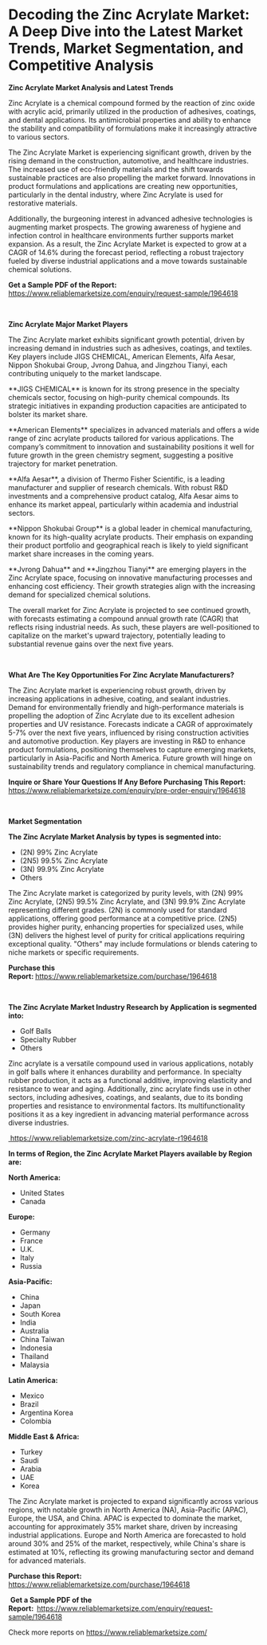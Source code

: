 <p><h1>Decoding the Zinc Acrylate Market: A Deep Dive into the Latest Market Trends, Market Segmentation, and Competitive Analysis</h1></p><p><strong>Zinc Acrylate Market Analysis and Latest Trends</strong></p>
<p><p>Zinc Acrylate is a chemical compound formed by the reaction of zinc oxide with acrylic acid, primarily utilized in the production of adhesives, coatings, and dental applications. Its antimicrobial properties and ability to enhance the stability and compatibility of formulations make it increasingly attractive to various sectors.</p><p>The Zinc Acrylate Market is experiencing significant growth, driven by the rising demand in the construction, automotive, and healthcare industries. The increased use of eco-friendly materials and the shift towards sustainable practices are also propelling the market forward. Innovations in product formulations and applications are creating new opportunities, particularly in the dental industry, where Zinc Acrylate is used for restorative materials.</p><p>Additionally, the burgeoning interest in advanced adhesive technologies is augmenting market prospects. The growing awareness of hygiene and infection control in healthcare environments further supports market expansion. As a result, the Zinc Acrylate Market is expected to grow at a CAGR of 14.6% during the forecast period, reflecting a robust trajectory fueled by diverse industrial applications and a move towards sustainable chemical solutions.</p></p>
<p><strong>Get a Sample PDF of the Report:&nbsp;</strong> <a href="https://www.reliablemarketsize.com/enquiry/request-sample/1964618?utm_campaign=1766&utm_medium=2&utm_source=Github&utm_content=ia&utm_term=30012025&utm_id=zinc-acrylate">https://www.reliablemarketsize.com/enquiry/request-sample/1964618</a></p>
<p>&nbsp;</p>
<p><strong>Zinc Acrylate Major Market Players</strong></p>
<p><p>The Zinc Acrylate market exhibits significant growth potential, driven by increasing demand in industries such as adhesives, coatings, and textiles. Key players include JIGS CHEMICAL, American Elements, Alfa Aesar, Nippon Shokubai Group, Jvrong Dahua, and Jingzhou Tianyi, each contributing uniquely to the market landscape.</p><p>**JIGS CHEMICAL** is known for its strong presence in the specialty chemicals sector, focusing on high-purity chemical compounds. Its strategic initiatives in expanding production capacities are anticipated to bolster its market share.</p><p>**American Elements** specializes in advanced materials and offers a wide range of zinc acrylate products tailored for various applications. The company’s commitment to innovation and sustainability positions it well for future growth in the green chemistry segment, suggesting a positive trajectory for market penetration.</p><p>**Alfa Aesar**, a division of Thermo Fisher Scientific, is a leading manufacturer and supplier of research chemicals. With robust R&D investments and a comprehensive product catalog, Alfa Aesar aims to enhance its market appeal, particularly within academia and industrial sectors.</p><p>**Nippon Shokubai Group** is a global leader in chemical manufacturing, known for its high-quality acrylate products. Their emphasis on expanding their product portfolio and geographical reach is likely to yield significant market share increases in the coming years.</p><p>**Jvrong Dahua** and **Jingzhou Tianyi** are emerging players in the Zinc Acrylate space, focusing on innovative manufacturing processes and enhancing cost efficiency. Their growth strategies align with the increasing demand for specialized chemical solutions.</p><p>The overall market for Zinc Acrylate is projected to see continued growth, with forecasts estimating a compound annual growth rate (CAGR) that reflects rising industrial needs. As such, these players are well-positioned to capitalize on the market's upward trajectory, potentially leading to substantial revenue gains over the next five years.</p></p>
<p>&nbsp;</p>
<p><strong>What Are The Key Opportunities For Zinc Acrylate Manufacturers?</strong></p>
<p><p>The Zinc Acrylate market is experiencing robust growth, driven by increasing applications in adhesive, coating, and sealant industries. Demand for environmentally friendly and high-performance materials is propelling the adoption of Zinc Acrylate due to its excellent adhesion properties and UV resistance. Forecasts indicate a CAGR of approximately 5-7% over the next five years, influenced by rising construction activities and automotive production. Key players are investing in R&D to enhance product formulations, positioning themselves to capture emerging markets, particularly in Asia-Pacific and North America. Future growth will hinge on sustainability trends and regulatory compliance in chemical manufacturing.</p></p>
<p><strong>Inquire or Share Your Questions If Any Before Purchasing This Report:</strong> <a href="https://www.reliablemarketsize.com/enquiry/pre-order-enquiry/1964618?utm_campaign=1766&utm_medium=2&utm_source=Github&utm_content=ia&utm_term=30012025&utm_id=zinc-acrylate">https://www.reliablemarketsize.com/enquiry/pre-order-enquiry/1964618</a></p>
<p>&nbsp;</p>
<p><strong>Market Segmentation</strong></p>
<p><strong>The Zinc Acrylate Market Analysis by types is segmented into:</strong></p>
<p><ul><li>(2N) 99% Zinc Acrylate</li><li>(2N5) 99.5% Zinc Acrylate</li><li>(3N) 99.9% Zinc Acrylate</li><li>Others</li></ul></p>
<p><p>The Zinc Acrylate market is categorized by purity levels, with (2N) 99% Zinc Acrylate, (2N5) 99.5% Zinc Acrylate, and (3N) 99.9% Zinc Acrylate representing different grades. (2N) is commonly used for standard applications, offering good performance at a competitive price. (2N5) provides higher purity, enhancing properties for specialized uses, while (3N) delivers the highest level of purity for critical applications requiring exceptional quality. "Others" may include formulations or blends catering to niche markets or specific requirements.</p></p>
<p><strong>Purchase this Report:&nbsp;</strong><a href="https://www.reliablemarketsize.com/purchase/1964618?utm_campaign=1766&utm_medium=2&utm_source=Github&utm_content=ia&utm_term=30012025&utm_id=zinc-acrylate">https://www.reliablemarketsize.com/purchase/1964618</a></p>
<p>&nbsp;</p>
<p><strong>The Zinc Acrylate Market Industry Research by Application is segmented into:</strong></p>
<p><ul><li>Golf Balls</li><li>Specialty Rubber</li><li>Others</li></ul></p>
<p><p>Zinc acrylate is a versatile compound used in various applications, notably in golf balls where it enhances durability and performance. In specialty rubber production, it acts as a functional additive, improving elasticity and resistance to wear and aging. Additionally, zinc acrylate finds use in other sectors, including adhesives, coatings, and sealants, due to its bonding properties and resistance to environmental factors. Its multifunctionality positions it as a key ingredient in advancing material performance across diverse industries.</p></p>
<p><a href="https://www.reliablemarketsize.com/zinc-acrylate-r1964618?utm_campaign=1766&utm_medium=2&utm_source=Github&utm_content=ia&utm_term=30012025&utm_id=zinc-acrylate">&nbsp;https://www.reliablemarketsize.com/zinc-acrylate-r1964618</a></p>
<p><strong>In terms of Region, the Zinc Acrylate Market Players available by Region are:</strong></p>
<p>
    <p> <strong> North America: </strong>
        <ul>
            <li>United States</li>
            <li>Canada</li>
        </ul>
        </p> 
    <p> <strong> Europe: </strong>
        <ul>
            <li>Germany</li>
            <li>France</li>
            <li>U.K.</li>
            <li>Italy</li>
            <li>Russia</li>
        </ul>
        </p> 
    <p> <strong> Asia-Pacific: </strong>
        <ul>
            <li>China</li>
            <li>Japan</li>
            <li>South Korea</li>
            <li>India</li>
            <li>Australia</li>
            <li>China Taiwan</li>
            <li>Indonesia</li>
            <li>Thailand</li>
            <li>Malaysia</li>
        </ul>
        </p> 
    <p> <strong> Latin America: </strong>
        <ul>
            <li>Mexico</li>
            <li>Brazil</li>
            <li>Argentina Korea</li>
            <li>Colombia</li>
        </ul>
        </p> 
    <p> <strong> Middle East & Africa: </strong>
        <ul>
            <li>Turkey</li>
            <li>Saudi</li>
            <li>Arabia</li>
            <li>UAE</li>
            <li>Korea</li>
        </ul>
    </p>
    </p>
<p><p>The Zinc Acrylate market is projected to expand significantly across various regions, with notable growth in North America (NA), Asia-Pacific (APAC), Europe, the USA, and China. APAC is expected to dominate the market, accounting for approximately 35% market share, driven by increasing industrial applications. Europe and North America are forecasted to hold around 30% and 25% of the market, respectively, while China's share is estimated at 10%, reflecting its growing manufacturing sector and demand for advanced materials.</p></p>
<p><strong>Purchase this Report: </strong><a href="https://www.reliablemarketsize.com/purchase/1964618?utm_campaign=1766&utm_medium=2&utm_source=Github&utm_content=ia&utm_term=30012025&utm_id=zinc-acrylate">https://www.reliablemarketsize.com/purchase/1964618</a></p>
<p>&nbsp;<strong>Get a Sample PDF of the Report:&nbsp;&nbsp;</strong><a href="https://www.reliablemarketsize.com/enquiry/request-sample/1964618?utm_campaign=1766&utm_medium=2&utm_source=Github&utm_content=ia&utm_term=30012025&utm_id=zinc-acrylate">https://www.reliablemarketsize.com/enquiry/request-sample/1964618</a></p>
<p><strong></strong></p>
<p>Check more reports on <a href="https://www.reliablemarketsize.com/?utm_campaign=1766&utm_medium=2&utm_source=Github&utm_content=ia&utm_term=30012025&utm_id=zinc-acrylate">https://www.reliablemarketsize.com/</a></p>